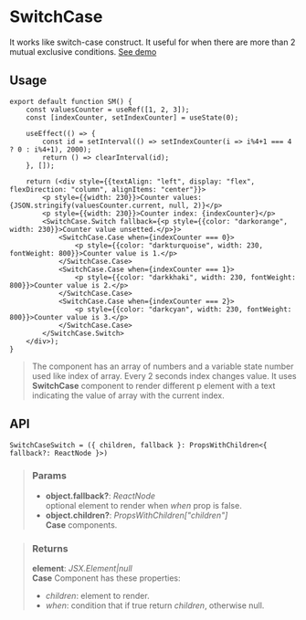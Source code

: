 # SwitchCase
It works like switch-case construct. It useful for when there are more than 2 mutual exclusive conditions. [See demo](https://ndriadev.github.io/react-tools/#/components/SwitchCase)

## Usage

```tsx
export default function SM() {
	const valuesCounter = useRef([1, 2, 3]);
	const [indexCounter, setIndexCounter] = useState(0);

	useEffect(() => {
		const id = setInterval(() => setIndexCounter(i => i%4+1 === 4 ? 0 : i%4+1), 2000);
		return () => clearInterval(id);
	}, []);

	return (<div style={{textAlign: "left", display: "flex", flexDirection: "column", alignItems: "center"}}>
		<p style={{width: 230}}>Counter values: {JSON.stringify(valuesCounter.current, null, 2)}</p>
		<p style={{width: 230}}>Counter index: {indexCounter}</p>
		<SwitchCase.Switch fallback={<p style={{color: "darkorange", width: 230}}>Counter value unsetted.</p>}>
			<SwitchCase.Case when={indexCounter === 0}>
				<p style={{color: "darkturquoise", width: 230, fontWeight: 800}}>Counter value is 1.</p>
			</SwitchCase.Case>
			<SwitchCase.Case when={indexCounter === 1}>
				<p style={{color: "darkkhaki", width: 230, fontWeight: 800}}>Counter value is 2.</p>
			</SwitchCase.Case>
			<SwitchCase.Case when={indexCounter === 2}>
				<p style={{color: "darkcyan", width: 230, fontWeight: 800}}>Counter value is 3.</p>
			</SwitchCase.Case>
		</SwitchCase.Switch>
	</div>);
}
```

> The component has an array of numbers and a variable state number used like index of array. Every 2 seconds index changes value. It uses __SwitchCase__ component to render different p element with a text indicating the value of array with the current index.


## API

```tsx
SwitchCaseSwitch = ({ children, fallback }: PropsWithChildren<{ fallback?: ReactNode }>)
```

> ### Params
>
> - __object.fallback?__: _ReactNode_  
optional element to render when _when_ prop is false.
> - __object.children?__: _PropsWithChildren<any>["children"]_  
__Case__ components.
>


> ### Returns
>
> __element__:  _JSX.Element|null_  
> __Case__ Component has these properties:
> - _children_: element to render.
> - _when_: condition that if true return _children_, otherwise null.
>